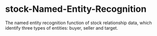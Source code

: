# stock-Named-Entity-Recognition
The named entity recognition function of stock relationship data, which identify three types of entities: buyer, seller and target.
